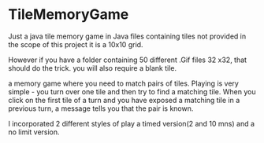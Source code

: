 # TileMemoryGame
Just a java tile memory game in Java files containing tiles not provided
in the scope of this project it is a 10x10 grid.

However if you have a folder containing 50 different .Gif files 32 x32, that should do the trick. you will also require a blank tile.

a memory game where you need to match pairs of tiles. 
Playing is very simple - you turn over one tile and then try to find a matching tile. 
When you click on the first tile of a turn and you have exposed a matching tile in a previous turn, 
a message tells you that the pair is known.

I incorporated 2 different styles of play a timed version(2 and 10 mns) and a no limit version.
